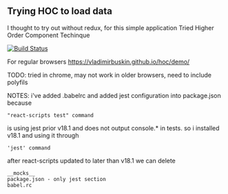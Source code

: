 ## Trying HOC to load data
 
I thought to try out without redux, for this simple application
Tried Higher Order Component Techinque

[![Build Status](https://travis-ci.org/vladimirbuskin/hoc.svg?branch=master)](https://travis-ci.org/vladimirbuskin/hoc)


For regular browsers
<a href="https://vladimirbuskin.github.io/hoc/demo/">https://vladimirbuskin.github.io/hoc/demo/</a>

TODO:
tried in chrome, may not work in older browsers,
need to include polyfils


NOTES:
i've added .babelrc and added jest configuration into package.json because 

```
"react-scripts test" command
```

is using jest prior v18.1 and does not output console.* in tests.
so i installed v18.1 and using it through

```
'jest' command
```

after react-scripts updated to later than v18.1 we can delete
```
__mocks__     
package.json - only jest section
babel.rc      
```

